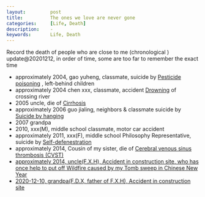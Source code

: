 ```yaml
---
layout:     	post
title:      	The ones we love are never gone
categories: 	[Life, Death]
description:   	-
keywords: 		Life, Death
---
```


Record the death of  people who are close to me (chronological ) update@20201212, in order of time,  some are too far to remember the exact time

- approximately 2004, gao yuheng,  classmate,  suicide by [Pesticide poisoning](https://en.wikipedia.org/wiki/Pesticide_poisoning) , left-behind children
- approximately 2004 chen xxx, classmate, accident [Drowning](https://en.wikipedia.org/wiki/Drowning) of crossing river
- 2005 uncle, die of  [Cirrhosis](https://en.wikipedia.org/wiki/Cirrhosis)
- approximately  2006 guo jialing,  neighbors & classmate suicide by [Suicide by hanging](https://en.wikipedia.org/wiki/Suicide_by_hanging)
- 2007 grandpa
- 2010, xxx(M), middle school classmate, motor car accident
- approximately 2011, xxx(F),  middle school Philosophy Representative,  suicide by [Self-defenestration](https://en.wikipedia.org/wiki/Self-defenestration)
- approximately 2014, Cousin of my sister, die of [Cerebral venous sinus thrombosis (CVST)](https://en.wikipedia.org/wiki/Cerebral_venous_sinus_thrombosis)
- <u>approximately 2014, uncle(F.X.H),  Accident in construction site, who has once help to put off Wildfire caused by my Tomb sweep in Chinese New Year</u>
- <u>2020-12-10, grandpa(F.D.X, father of F.X.H), Accident in construction site</u>

